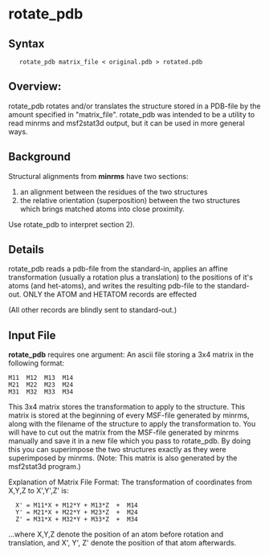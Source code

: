rotate_pdb
==========

## Syntax

```
   rotate_pdb matrix_file < original.pdb > rotated.pdb
```


## Overview:

rotate_pdb rotates and/or translates the structure stored in a
PDB-file by the amount specified in "matrix_file".
rotate_pdb was intended to be a utility to read minrms and
msf2stat3d output, but it can be used in more general ways.


## Background

Structural alignments from **minrms** have two sections:
1) an alignment between the residues of the two structures
2) the relative orientation (superposition) between the two
   structures which brings matched atoms into close proximity.

Use rotate_pdb to interpret section 2).


## Details

rotate_pdb reads a pdb-file from the standard-in, applies an
affine transformation (usually a rotation plus a translation)
to the positions of it's atoms (and het-atoms), and writes the
resulting pdb-file to the standard-out.
ONLY the ATOM and HETATOM records are effected


(All other records are blindly sent to standard-out.)

## Input File

**rotate_pdb** requires one argument:
An ascii file storing a 3x4 matrix in the following format:
```
M11  M12  M13  M14
M21  M22  M23  M24
M31  M32  M33  M34
```
This 3x4 matrix stores the transformation to apply to the structure.
This matrix is stored at the beginning of every MSF-file
generated by minrms, along with the filename of the structure
to apply the transformation to.
You will have to cut out the matrix from the MSF-file generated
by minrms manually and save it in a new file which you pass
to rotate_pdb.  By doing this you can superimpose the two
structures exactly as they were superimposed by minrms.
(Note: This matrix is also generated by the msf2stat3d program.)

Explanation of Matrix File Format:
The transformation of coordinates from X,Y,Z to X',Y',Z' is:
```
  X' = M11*X + M12*Y + M13*Z  +  M14
  Y' = M21*X + M22*Y + M23*Z  +  M24
  Z' = M31*X + M32*Y + M33*Z  +  M34
```
...where X,Y,Z denote the position of an atom
before rotation and translation, and X', Y', Z'
denote the position of that atom afterwards.